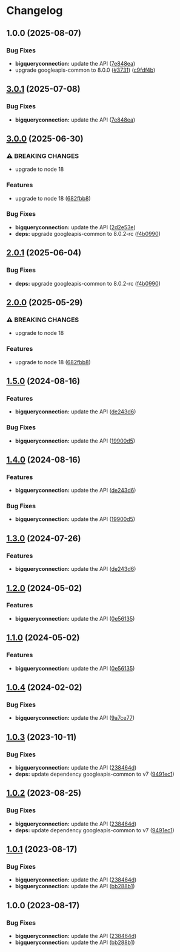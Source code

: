 # Changelog

## 1.0.0 (2025-08-07)


### Bug Fixes

* **bigqueryconnection:** update the API ([7e848ea](https://github.com/googleapis/google-api-nodejs-client/commit/7e848ea92fbf9429a97d37d87e8213d4c85e0cec))
* upgrade googleapis-common to 8.0.0  ([#3731](https://github.com/googleapis/google-api-nodejs-client/issues/3731)) ([c9fdf4b](https://github.com/googleapis/google-api-nodejs-client/commit/c9fdf4b34d6c9bcf608eee35dd281d4680be9797))

## [3.0.1](https://github.com/googleapis/google-api-nodejs-client/compare/bigqueryconnection-v3.0.0...bigqueryconnection-v3.0.1) (2025-07-08)


### Bug Fixes

* **bigqueryconnection:** update the API ([7e848ea](https://github.com/googleapis/google-api-nodejs-client/commit/7e848ea92fbf9429a97d37d87e8213d4c85e0cec))

## [3.0.0](https://github.com/googleapis/google-api-nodejs-client/compare/bigqueryconnection-v2.0.1...bigqueryconnection-v3.0.0) (2025-06-30)


### ⚠ BREAKING CHANGES

* upgrade to node 18

### Features

* upgrade to node 18 ([682fbb8](https://github.com/googleapis/google-api-nodejs-client/commit/682fbb869189ae92b3e9a194d37d0548af0c1f92))


### Bug Fixes

* **bigqueryconnection:** update the API ([2d2e53e](https://github.com/googleapis/google-api-nodejs-client/commit/2d2e53e623860b237c024b62eaefe1f4e78aeb88))
* **deps:** upgrade googleapis-common to 8.0.2-rc ([f4b0990](https://github.com/googleapis/google-api-nodejs-client/commit/f4b099071040cfbcfe4a2e7d487d45ee93b369e0))

## [2.0.1](https://github.com/googleapis/google-api-nodejs-client/compare/bigqueryconnection-v2.0.0...bigqueryconnection-v2.0.1) (2025-06-04)


### Bug Fixes

* **deps:** upgrade googleapis-common to 8.0.2-rc ([f4b0990](https://github.com/googleapis/google-api-nodejs-client/commit/f4b099071040cfbcfe4a2e7d487d45ee93b369e0))

## [2.0.0](https://github.com/googleapis/google-api-nodejs-client/compare/bigqueryconnection-v1.5.0...bigqueryconnection-v2.0.0) (2025-05-29)


### ⚠ BREAKING CHANGES

* upgrade to node 18

### Features

* upgrade to node 18 ([682fbb8](https://github.com/googleapis/google-api-nodejs-client/commit/682fbb869189ae92b3e9a194d37d0548af0c1f92))

## [1.5.0](https://github.com/googleapis/google-api-nodejs-client/compare/bigqueryconnection-v1.4.0...bigqueryconnection-v1.5.0) (2024-08-16)


### Features

* **bigqueryconnection:** update the API ([de243d6](https://github.com/googleapis/google-api-nodejs-client/commit/de243d6f585c5b06c6d5b37a739260b448ef2cff))


### Bug Fixes

* **bigqueryconnection:** update the API ([19900d5](https://github.com/googleapis/google-api-nodejs-client/commit/19900d543a6a46f6c25a273bbbc5e98b08490523))

## [1.4.0](https://github.com/googleapis/google-api-nodejs-client/compare/bigqueryconnection-v1.3.0...bigqueryconnection-v1.4.0) (2024-08-16)


### Features

* **bigqueryconnection:** update the API ([de243d6](https://github.com/googleapis/google-api-nodejs-client/commit/de243d6f585c5b06c6d5b37a739260b448ef2cff))


### Bug Fixes

* **bigqueryconnection:** update the API ([19900d5](https://github.com/googleapis/google-api-nodejs-client/commit/19900d543a6a46f6c25a273bbbc5e98b08490523))

## [1.3.0](https://github.com/googleapis/google-api-nodejs-client/compare/bigqueryconnection-v1.2.0...bigqueryconnection-v1.3.0) (2024-07-26)


### Features

* **bigqueryconnection:** update the API ([de243d6](https://github.com/googleapis/google-api-nodejs-client/commit/de243d6f585c5b06c6d5b37a739260b448ef2cff))

## [1.2.0](https://github.com/googleapis/google-api-nodejs-client/compare/bigqueryconnection-v1.1.0...bigqueryconnection-v1.2.0) (2024-05-02)


### Features

* **bigqueryconnection:** update the API ([0e56135](https://github.com/googleapis/google-api-nodejs-client/commit/0e56135413c3799c0543bb45510dede96970cb63))

## [1.1.0](https://github.com/googleapis/google-api-nodejs-client/compare/bigqueryconnection-v1.0.4...bigqueryconnection-v1.1.0) (2024-05-02)


### Features

* **bigqueryconnection:** update the API ([0e56135](https://github.com/googleapis/google-api-nodejs-client/commit/0e56135413c3799c0543bb45510dede96970cb63))

## [1.0.4](https://github.com/googleapis/google-api-nodejs-client/compare/bigqueryconnection-v1.0.3...bigqueryconnection-v1.0.4) (2024-02-02)


### Bug Fixes

* **bigqueryconnection:** update the API ([9a7ce77](https://github.com/googleapis/google-api-nodejs-client/commit/9a7ce7711a585df44ef51bc510044c09253cead4))

## [1.0.3](https://github.com/googleapis/google-api-nodejs-client/compare/bigqueryconnection-v1.0.2...bigqueryconnection-v1.0.3) (2023-10-11)


### Bug Fixes

* **bigqueryconnection:** update the API ([238464d](https://github.com/googleapis/google-api-nodejs-client/commit/238464d37eccfedead275dc0f12d51bf9fbfc00d))
* **deps:** update dependency googleapis-common to v7 ([9491ec1](https://github.com/googleapis/google-api-nodejs-client/commit/9491ec1cdc3c413e7d73edcfcd59cf5c28a7c855))

## [1.0.2](https://github.com/googleapis/google-api-nodejs-client/compare/bigqueryconnection-v1.0.1...bigqueryconnection-v1.0.2) (2023-08-25)


### Bug Fixes

* **bigqueryconnection:** update the API ([238464d](https://github.com/googleapis/google-api-nodejs-client/commit/238464d37eccfedead275dc0f12d51bf9fbfc00d))
* **deps:** update dependency googleapis-common to v7 ([9491ec1](https://github.com/googleapis/google-api-nodejs-client/commit/9491ec1cdc3c413e7d73edcfcd59cf5c28a7c855))

## [1.0.1](https://github.com/googleapis/google-api-nodejs-client/compare/bigqueryconnection-v1.0.0...bigqueryconnection-v1.0.1) (2023-08-17)


### Bug Fixes

* **bigqueryconnection:** update the API ([238464d](https://github.com/googleapis/google-api-nodejs-client/commit/238464d37eccfedead275dc0f12d51bf9fbfc00d))
* **bigqueryconnection:** update the API ([bb288b1](https://github.com/googleapis/google-api-nodejs-client/commit/bb288b11957db0e58e63a45bf7506a9a4123a01c))

## 1.0.0 (2023-08-17)


### Bug Fixes

* **bigqueryconnection:** update the API ([238464d](https://github.com/googleapis/google-api-nodejs-client/commit/238464d37eccfedead275dc0f12d51bf9fbfc00d))
* **bigqueryconnection:** update the API ([bb288b1](https://github.com/googleapis/google-api-nodejs-client/commit/bb288b11957db0e58e63a45bf7506a9a4123a01c))
